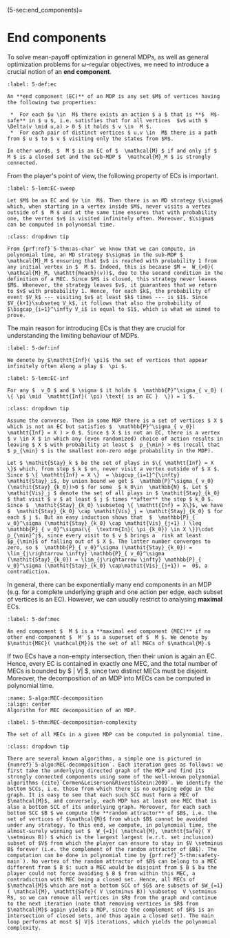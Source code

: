 (5-sec:end_components)=
# End components

To solve mean-payoff optimization in general MDPs, as well as general optimization problems for $\omega$-regular objectives, we need to introduce a crucial notion of an **end component**.

````{prf:definition} NEEDS TITLE 5-def:ec
:label: 5-def:ec

An **end component (EC)** of an MDP is any set $M$ of vertices having the following two properties:

 *  For each $u \in  M$ there exists an action $ a $ that is **$  M$-safe** in $ u $, i.e. satisfies that for all vertices  $v$ with $  \Delta(v \mid u,a) > 0 $ it holds $ v \in  M $.
 *  For each pair of distinct vertices $ u,v \in  M$ there is a path from $ u $ to $ v $ visiting only the states from $M$.

In other words, $  M $ is an EC of $  \mathcal{M} $ if and only if $  M $ is a closed set and the sub-MDP $  \mathcal{M}_M $ is strongly connected. 

````

From the player's point of view, the following property of ECs is important.

````{prf:lemma} NEEDS TITLE 5-lem:EC-sweep
:label: 5-lem:EC-sweep

Let $M$ be an EC and $v \in  M$. Then there is an MD strategy $\sigma$ which, when starting in a vertex inside $M$, never visits a vertex outside of $  M $ and at the same time ensures that with probability one, the vertex $v$ is visited infinitely often. Moreover, $\sigma$ can be computed in polynomial time.

````

````{admonition} Proof
:class: dropdown tip

From {prf:ref}`5-thm:as-char` we know that we can compute, in polynomial time, an MD strategy $\sigma$ in the sub-MDP $  \mathcal{M}_M $ ensuring that $v$ is reached with probability 1 from any initial vertex in $  M $. Indeed, this is because $M =  W_{>0}( \mathcal{M}_M, \mathtt{Reach}(v))$, due to the second condition in the definition of a MEC. Since $M$ is closed, this strategy never leaves $M$. Whenever, the strategy leaves $v$, it guarantees that we return to $v$ with probability 1. Hence, for each $k$, the probability of event $V_k$ --- visiting $v$ at least $k$ times --- is $1$. Since $V_{k+1}\subseteq V_k$, it follows that also the probability of $\bigcap_{i=1}^\infty V_i$ is equal to $1$, which is what we aimed to prove.

````

The main reason for introducing ECs is that they are crucial for understanding the limiting behaviour of MDPs.

````{prf:definition} NEEDS TITLE 5-def:inf
:label: 5-def:inf

We denote by $\mathtt{Inf}( \pi)$ the set of vertices that appear infinitely often along a play $  \pi $.

````

````{prf:lemma} NEEDS TITLE 5-lem:EC-inf
:label: 5-lem:EC-inf

For any $  v_0 $ and $ \sigma $ it holds $  \mathbb{P}^\sigma_{ v_0} ( \{ \pi \mid  \mathtt{Inf}( \pi) \text{ is an EC }  \}) = 1 $. 

````

````{admonition} Proof
:class: dropdown tip

Assume the converse. Then in some MDP there is a set of vertices $ X $ which is not an EC but satisfies $  \mathbb{P}^\sigma_{ v_0}( \mathtt{Inf} = X ) > 0 $. Since $ X $ is not an EC, there is a vertex $ v \in X $ in which any (even randomized) choice of action results in leaving $ X $ with probability at least $  p_{\min} > 0$ (recall that $ p_{\min} $ is the smallest non-zero edge probability in the MDP).

Let $ \mathit{Stay}_k $ be the set of plays in $\{ \mathtt{Inf} = X \}$ which, from step $ k $ on, never visit a vertex outside of $ X $. Since $ \{ \mathtt{Inf} = X \}  = \bigcup_{i=1}^{\infty} \mathit{Stay}_i$, by union bound we get $  \mathbb{P}^\sigma_{ v_0}(\mathit{Stay}_{k_0})>0 $ for some  $ k_0\in  \mathbb{N} $. Let $ \mathit{Vis}_j $ denote the set of all plays in $ \mathit{Stay}_{k_0} $ that visit $ v $ at least $ j $ times **after** the step $ k_0 $. Since $  \mathit{Stay}_{k_0} \subseteq \{ \mathtt{Inf} = X\}$, we have $  \mathit{Stay}_{k_0} \cap \mathit{Vis}_j = \mathit{Stay}_{k_0} $ for each $ j $. But an easy induction shows that  $  \mathbb{P}_{ v_0}^\sigma (\mathit{Stay}_{k_0} \cap \mathit{Vis}_{j+1} ) \leq  \mathbb{P}_{ v_0}^\sigma(\{  \textrm{In}( \pi_{k_0}) \in X \})\cdot p_{\min}^j$, since every visit to $ v $ brings a  risk at least $p_{\min}$ of falling out of $ X $. The latter number converges to zero, so $  \mathbb{P}_{ v_0}^\sigma (\mathit{Stay}_{k_0}) = \lim_{j\rightarrow \infty} \mathbb{P}_{ v_0}^\sigma (\mathit{Stay}_{k_0}) = \lim_{j\rightarrow \infty} \mathbb{P}_{ v_0}^\sigma (\mathit{Stay}_{k_0} \cap\mathit{Vis}_{j+1}) =  0$, a contradiction.

````

In general, there can be exponentially many end components in an MDP (e.g. for a complete underlying graph and one action per edge, each subset of vertices is an EC). However, we can usually restrict to analysing **maximal** ECs.

````{prf:definition} NEEDS TITLE 5-def:mec
:label: 5-def:mec

An end component $  M $ is a **maximal end component (MEC)** if no other end-component $  M' $ is a superset of $  M $. We denote by $\mathit{MEC}( \mathcal{M})$ the set of all MECs of $\mathcal{M}.$

````

If two ECs have a non-empty intersection, then their union is again an EC. Hence, every EC is contained in exactly one MEC, and the total number of MECs is bounded by $ | V| $, since two distinct MECs must be disjoint. Moreover, the decomposition of an MDP into MECs can be computed in polynomial time.

```{figure} ./../FigAndAlgos/5-algo:MEC-decomposition.png
:name: 5-algo:MEC-decomposition
:align: center
Algorithm for MEC decomposition of an MDP.
```

````{prf:theorem} NEEDS TITLE 5-thm:MEC-decomposition-complexity
:label: 5-thm:MEC-decomposition-complexity

The set of all MECs in a given MDP can be computed in polynomial time.

````

````{admonition} Proof
:class: dropdown tip

There are several known algorithms, a simple one is pictured in {numref}`5-algo:MEC-decomposition`. Each iteration goes as follows: we first take the underlying directed graph of the MDP and find its strongly connected components using some of the well-known polynomial algorithms {cite}`Cormen&Leiserson&Rivest&Stein:2009`. We identify the bottom SCCs, i.e. those from which there is no outgoing edge in the graph. It is easy to see that each such SCC must form a MEC of $\mathcal{M}$, and conversely, each MDP has at least one MEC that is also a bottom SCC of its underlying graph. Moreover, for each such bottom SCC $B $ we compute the **random attractor** of $B$, i.e. the set of vertices of $\mathcal{M}$ from which $B$ cannot be avoided under any strategy. To this end, we compute, in polynomial time, the almost-surely winning set $  W_{=1}( \mathcal{M}, \mathtt{Safe}( V \setminus B)) $ which is the largest largest (w.r.t. set inclusion) subset of $V$ from which the player can ensure to stay in $V \setminus B$ forever (i.e. the complement of the random attractor of $B$). The computation can be done in polynomial time by {prf:ref}`5-thm:safety-main`). No vertex of the random attractor of $B$ can belong to a MEC different from $ B $: such a MEC would be disjoint from $ B $ bu the player could not force avoiding $ B $ from within this MEC, a contradiction with MEC being a closed set. Hence, all MECs of $\mathcal{M}$ which are not a bottom SCC of $G$ are subsets of $W_{=1}( \mathcal{M}, \mathtt{Safe}( V \setminus B)) \subseteq  V \setminus R$, so we can remove all vertices in $R$ from the graph and continue to the next iteration (note that removing vertices in $R$ from $\mathcal{M}$ again yields a MDP, since the complement of $R$ is an intersection of closed sets, and thus again a closed set). The main loop performs at most $| V|$ iterations, which yields the polynomial complexity.

````

